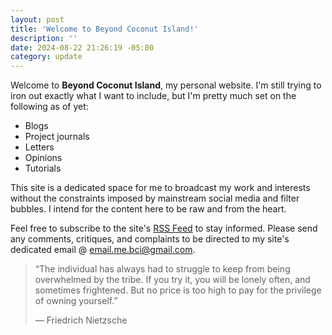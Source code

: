 ```yaml
---
layout: post
title: 'Welcome to Beyond Coconut Island!'
description: ''
date: 2024-08-22 21:26:19 -05:00
category: update
---
```


Welcome to **Beyond Coconut Island**, my personal website. I'm still trying to iron out exactly what I want to include, but I'm pretty much set on the following as of yet:

- Blogs
- Project journals
- Letters
- Opinions
- Tutorials

This site is a dedicated space for me to broadcast my work and interests without the constraints imposed by mainstream social media and filter bubbles. I intend for the content here to be raw and from the heart.

Feel free to subscribe to the site's [RSS Feed](beyondcoconutisland.blog/feed.xml) to stay informed. Please send any comments, critiques, and complaints to be directed to my site's dedicated email @ [email.me.bci@gmail.com](email.me.bci@gmail.com).

> “The individual has always had to struggle to keep from being overwhelmed by the tribe. If you try it, you will be lonely often, and sometimes frightened. But no price is too high to pay for the privilege of owning yourself.”
>
> — Friedrich Nietzsche

